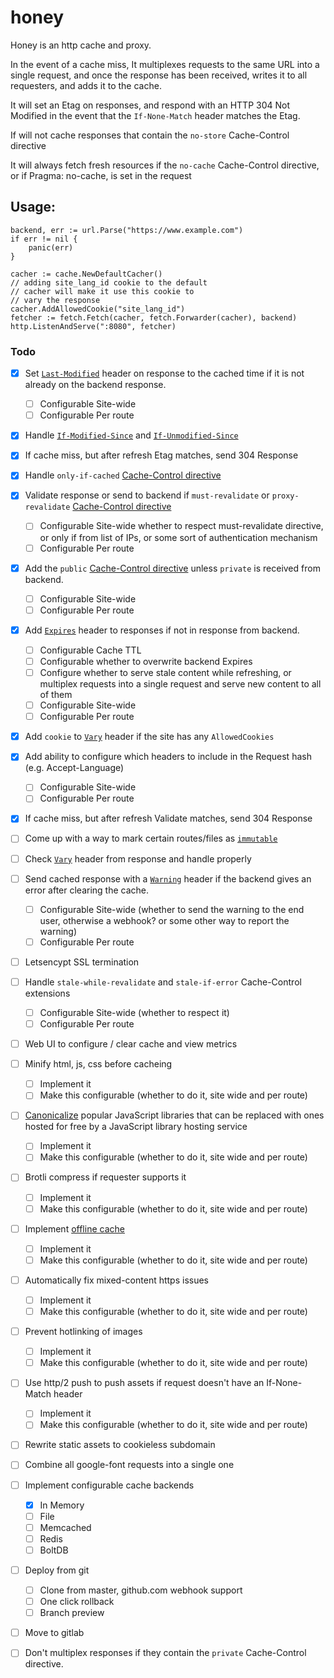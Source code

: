 # honey

Honey is an http cache and proxy.

In the event of a cache miss, It multiplexes requests to the same URL into a single request, and once the response has been received, writes it to all requesters, and adds it to the cache.

It will set an Etag on responses, and respond with an HTTP 304 Not Modified in the event that the `If-None-Match` header matches the Etag.

If will not cache responses that contain the `no-store` Cache-Control directive

It will always fetch fresh resources if the `no-cache` Cache-Control directive, or if Pragma: no-cache, is set in the request

## Usage:

	backend, err := url.Parse("https://www.example.com")
	if err != nil {
		panic(err)
	}

	cacher := cache.NewDefaultCacher()
	// adding site_lang_id cookie to the default
	// cacher will make it use this cookie to
	// vary the response
	cacher.AddAllowedCookie("site_lang_id")
	fetcher := fetch.Fetch(cacher, fetch.Forwarder(cacher), backend)
	http.ListenAndServe(":8080", fetcher)


### Todo

- [x] Set [`Last-Modified`](https://developer.mozilla.org/en-US/docs/Web/HTTP/Headers/Last-Modified) header on response to the cached time if it is not already on the backend response.
	- [ ] Configurable Site-wide
	- [ ] Configurable Per route

- [x] Handle [`If-Modified-Since`](https://developer.mozilla.org/en-US/docs/Web/HTTP/Headers/If-Modified-Since]) and [`If-Unmodified-Since`](https://developer.mozilla.org/en-US/docs/Web/HTTP/Headers/If-Unmodified-Since)

- [x] If cache miss, but after refresh Etag matches, send 304 Response

- [x] Handle `only-if-cached` [Cache-Control directive](https://developer.mozilla.org/en-US/docs/Web/HTTP/Headers/Cache-Control) 

- [x] Validate response or send to backend if `must-revalidate` or `proxy-revalidate` [Cache-Control directive](https://developer.mozilla.org/en-US/docs/Web/HTTP/Headers/Cache-Control)
	- [ ] Configurable Site-wide whether to respect must-revalidate directive, or only if from list of IPs, or some sort of authentication mechanism
	- [ ] Configurable Per route

- [X] Add the `public` [Cache-Control directive](https://developer.mozilla.org/en-US/docs/Web/HTTP/Headers/Cache-Control) unless `private` is received from backend.
	- [ ] Configurable Site-wide
	- [ ] Configurable Per route

- [x] Add [`Expires`](https://developer.mozilla.org/en-US/docs/Web/HTTP/Headers/Expires) header to responses if not in response from backend.
	- [ ] Configurable Cache TTL
	- [ ] Configurable whether to overwrite backend Expires
	- [ ] Configure whether to serve stale content while refreshing, or multiplex requests into a single request and serve new content to all of them
	- [ ] Configurable Site-wide
	- [ ] Configurable Per route

- [x] Add `cookie` to [`Vary`](https://developer.mozilla.org/en-US/docs/Web/HTTP/Headers/Vary) header if the site has any `AllowedCookies`

- [x] Add ability to configure which headers to include in the Request hash (e.g. Accept-Language)
	- [ ] Configurable Site-wide
	- [ ] Configurable Per route

- [x] If cache miss, but after refresh Validate matches, send 304 Response

- [ ] Come up with a way to mark certain routes/files as [`immutable`](https://hacks.mozilla.org/2017/01/using-immutable-caching-to-speed-up-the-web/)

- [ ] Check [`Vary`](https://developer.mozilla.org/en-US/docs/Web/HTTP/Headers/Vary) header from response and handle properly

- [ ] Send cached response with a [`Warning`](https://developer.mozilla.org/en-US/docs/Web/HTTP/Headers/Warning) header if the backend gives an error after clearing the cache. 
	- [ ] Configurable Site-wide (whether to send the warning to the end user, otherwise a webhook? or some other way to report the warning)
	- [ ] Configurable Per route

- [ ] Letsencypt SSL termination

- [ ] Handle `stale-while-revalidate` and `stale-if-error` Cache-Control extensions
	- [ ] Configurable Site-wide (whether to respect it)
	- [ ] Configurable Per route

- [ ] Web UI to configure / clear cache and view metrics

- [ ] Minify html, js, css before cacheing
	- [ ] Implement it
	- [ ] Make this configurable (whether to do it, site wide and per route)

- [ ] [Canonicalize](https://www.modpagespeed.com/doc/filter-canonicalize-js#sample)  popular JavaScript libraries that can be replaced with ones hosted for free by a JavaScript library hosting service
	- [ ] Implement it
	- [ ] Make this configurable (whether to do it, site wide and per route)

- [ ] Brotli compress if requester supports it
	- [ ] Implement it
	- [ ] Make this configurable (whether to do it, site wide and per route)

- [ ] Implement [offline cache](https://developers.google.com/web/fundamentals/instant-and-offline/offline-cookbook/)
	- [ ] Implement it
	- [ ] Make this configurable (whether to do it, site wide and per route)

- [ ] Automatically fix mixed-content https issues
	- [ ] Implement it
	- [ ] Make this configurable (whether to do it, site wide and per route)

- [ ] Prevent hotlinking of images
	- [ ] Implement it
	- [ ] Make this configurable (whether to do it, site wide and per route)

- [ ] Use http/2 push to push assets if request doesn't have an If-None-Match header
	- [ ] Implement it
	- [ ] Make this configurable (whether to do it, site wide and per route)

- [ ] Rewrite static assets to cookieless subdomain

- [ ] Combine all google-font requests into a single one

- [ ] Implement configurable cache backends
	- [x] In Memory
	- [ ] File
	- [ ] Memcached
	- [ ] Redis
	- [ ] BoltDB

- [ ] Deploy from git
	- [ ] Clone from master, github.com webhook support
	- [ ] One click rollback
	- [ ] Branch preview

- [ ] Move to gitlab

- [ ] Don't multiplex responses if they contain the `private` Cache-Control directive.
